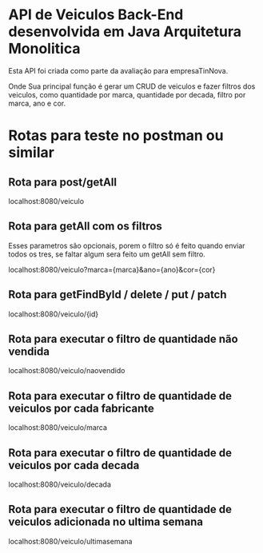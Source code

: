 # API de Veiculos Back-End desenvolvida em Java Arquitetura Monolitica

Esta API foi criada como parte da avaliação para empresaTinNova.

Onde Sua principal função é gerar um CRUD de veiculos e fazer filtros dos veiculos, como quantidade por marca, quantidade por decada,
filtro por marca, ano e cor.

# Rotas para teste no postman ou similar

## Rota para post/getAll
localhost:8080/veiculo

## Rota para getAll com os filtros

Esses parametros são opcionais, porem o filtro só é feito quando enviar todos os tres, se faltar algum sera feito um getAll sem filtro.

localhost:8080/veiculo?marca={marca}&ano={ano}&cor={cor}

## Rota para getFindById / delete / put / patch 

localhost:8080/veiculo/{id}

## Rota para executar o filtro de quantidade não vendida

localhost:8080/veiculo/naovendido


## Rota para executar o filtro de quantidade de veiculos por cada fabricante

localhost:8080/veiculo/marca


## Rota para executar o filtro de quantidade de veiculos por cada decada

localhost:8080/veiculo/decada

## Rota para executar o filtro de quantidade de veiculos adicionada no ultima semana

localhost:8080/veiculo/ultimasemana



